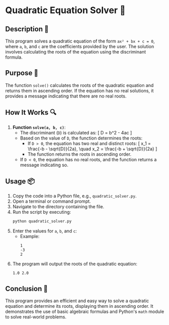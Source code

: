 # Quadratic Equation Solver 🎯

## Description 📝

This program solves a quadratic equation of the form `ax² + bx + c = 0`, where `a`, `b`, and `c` are the coefficients provided by the user.
The solution involves calculating the roots of the equation using the discriminant formula.

## Purpose 🎯

The function `solve()` calculates the roots of the quadratic equation and returns them in ascending order.
If the equation has no real solutions, it provides a message indicating that there are no real roots.

## How It Works 🔍

1. **Function `solve(a, b, c)`**:
    - The discriminant (`D`) is calculated as:
      \[
      D = b^2 - 4ac
      \]
    - Based on the value of `D`, the function determines the roots:
        - If `D > 0`, the equation has two real and distinct roots:
          \[
          x_1 = \frac{-b - \sqrt{D}}{2a}, \quad x_2 = \frac{-b + \sqrt{D}}{2a}
          \]
        - The function returns the roots in ascending order.
    - If `D < 0`, the equation has no real roots, and the function returns a message indicating so.

## Usage 📦

1. Copy the code into a Python file, e.g., `quadratic_solver.py`.
2. Open a terminal or command prompt.
3. Navigate to the directory containing the file.
4. Run the script by executing:
    ```bash
    python quadratic_solver.py
    ```
5. Enter the values for `a`, `b`, and `c`:
    - Example:
        ```
        1
        -3
        2
        ```
6. The program will output the roots of the quadratic equation:
    ```
    1.0 2.0
    ```

## Conclusion 🚀

This program provides an efficient and easy way to solve a quadratic equation and determine its roots, displaying them in ascending order.
It demonstrates the use of basic algebraic formulas and Python's `math` module to solve real-world problems.
